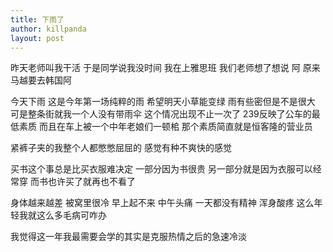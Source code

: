 ```yaml
---
title: 下雨了
author: killpanda
layout: post
---
```

昨天老师叫我干活 于是同学说我没时间 我在上雅思班 我们老师想了想说 阿 原来马越要去韩国阿

今天下雨 这是今年第一场纯粹的雨 希望明天小草能变绿 雨有些密但是不是很大 可是整条街就我一个人没有带雨伞 这个情况出现不止一次了 239反映了公车的最低素质 而且在车上被一个中年老娘们一顿桘 那个素质简直就是恒客隆的营业员

紧裤子夹的我整个人都憋憋屈屈的 感觉有种不爽快的感觉

买书这个事总是比买衣服难决定 一部分因为书很贵 另一部分就是因为衣服可以经常穿 而书也许买了就再也不看了

身体越来越差 被窝里很冷 早上起不来 中午头痛 一天都没有精神 浑身酸疼 这么年轻我就这么多毛病可咋办

我觉得这一年我最需要会学的其实是克服热情之后的急速冷淡
